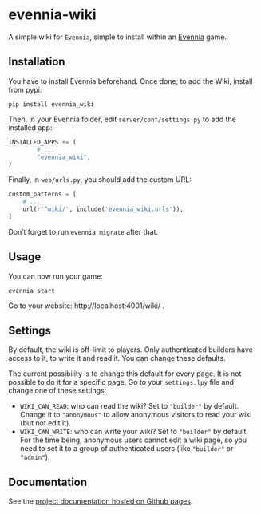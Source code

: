 # evennia-wiki

A simple wiki for `Evennia`, simple to install within an [Evennia](www.evennia.com) game.

## Installation

You have to install Evennia beforehand.  Once done, to add the Wiki, install from pypi:

    pip install evennia_wiki

Then, in your Evennia folder, edit `server/conf/settings.py` to add
the installed app:

```python
INSTALLED_APPS += (
        # ...
        "evennia_wiki",
)
```

Finally, in `web/urls.py`, you should add the custom URL:

```python
custom_patterns = [
    # ...
    url(r'^wiki/', include('evennia_wiki.urls')),
]
```

Don’t forget to run `evennia migrate` after that.

## Usage

You can now run your game:

    evennia start

Go to your website: http://localhost:4001/wiki/ .

## Settings

By default, the wiki is off-limit to players.  Only authenticated builders have access to it, to write it and read it.  You can change these defaults.

The current possibility is to change this default for every page.  It is not possible to do it for a specific page.  Go to your `settings.lpy` file and change one of these settings:

- `WIKI_CAN_READ`: who can read the wiki? Set to `"builder"` by default. Change it to `"anonymous"` to allow anonymous visitors to read your wiki (but not edit it).
- `WIKI_CAN_WRITE`: who can write your wiki?  Set to `"builder"` by default.  For the time being, anonymous users cannot edit a wiki page, so you need to set it to a group of authenticated users (like `"builder"`  or `"admin"`).

## Documentation

See the [project documentation hosted on Github pages](https://vincent-lg.github.io/evennia-wiki/).
